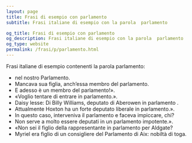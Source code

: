 ```yaml
---
layout: page
title: Frasi di esempio con parlamento 
subtitle: Frasi italiane di esempio con la parola  parlamento

og_title: Frasi di esempio con parlamento 
og_description: Frasi italiane di esempio con la parola  parlamento
og_type: website
permalink: /frasi/p/parlamento.html
---
```


Frasi italiane di esempio contenenti la parola parlamento:


- nel nostro Parlamento.
- Mancava sua figlia, anch’essa membro del parlamento.
- E adesso è un membro del parlamento!».
- «Voglio tentare di entrare in parlamento.».
- Daisy lesse: Di Billy Williams, deputato di Aberowen in parlamento .
- Attualmente Hoxton ha un forte deputato liberale in parlamento.».
- In questo caso, interveniva il parlamento e faceva impiccare, chi?
- Non serve a molto essere deputati in un parlamento impotente.».
- «Non sei il figlio della rappresentante in parlamento per Aldgate?
- Myriel era figlio di un consigliere del Parlamento di Aix: nobiltà di toga.
